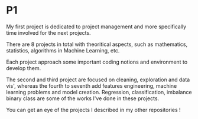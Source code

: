 # P1

My first project is dedicated to project management and more specifically time involved for the next projects. 

There are 8 projects in total with theoritical aspects, such as mathematics, statistics, algorithms in Machine Learning, etc. 

Each project approach some important coding notions and environment to develop them. 

The second and third project are focused on cleaning, exploration and data vis', whereas the fourth to seventh add features engineering, machine learning problems and model creation. Regression, classification, imbalance binary class are some of the works I've done in these projects. 

You can get an eye of the projects I described in my other repositories !
